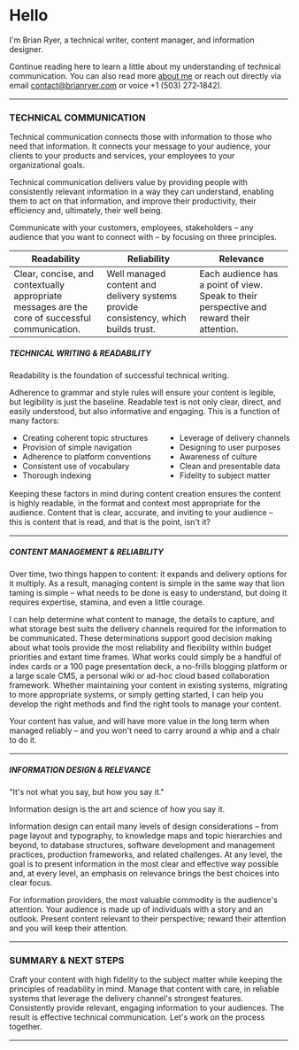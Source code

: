 # Hello

I'm Brian Ryer, a technical writer, content manager, and information designer.

Continue reading here to learn a little about my understanding of technical communication. You can also read more [about me](/about.md) or reach out directly via email [contact@brianryer.com](mailto://contact@brianryer.com) or voice +1&nbsp;(503)&nbsp;272&#8209;1842).

---

### TECHNICAL COMMUNICATION

Technical communication connects those with information to those who need that information. It connects your message to your audience, your clients to your products and services, your employees to your organizational goals.

Technical communication delivers value by providing people with consistently relevant information in a way they can understand, enabling them to act on that information, and improve their productivity, their efficiency and, ultimately, their well being.

Communicate with your customers, employees, stakeholders &ndash; any audience that you want to connect with &ndash; by focusing on three principles.

<style>
table tr td {vertical-align: top; width: 33%;}
hr {width: 100%; margin: 1rem 0;}
</style>

| Readability | Reliability | Relevance|
| --- | --- | --- |
| Clear, concise, and contextually appropriate messages are the core of successful communication. | Well managed content and delivery systems provide consistency, which builds trust.| Each audience has a point of view. Speak to their perspective and reward their attention. |

##### TECHNICAL WRITING & READABILITY
Readability is the foundation of successful technical writing.

Adherence to grammar and style rules will ensure your content is legible, but legibility is just the baseline. Readable text is not only clear, direct, and easily understood, but also informative and engaging. This is a function of many factors:

<style>
  li:first-of-type {margin-top: 0;}
  ul li {margin: 0 1rem;}
  ul li p {margin: 0;}
  ul {columns: 2; padding-left: 0.5rem; margin: 0 0 1rem 0; width: 110%}
</style>

- Creating coherent topic structures

- Provision of simple navigation

- Adherence to platform conventions

- Consistent use of vocabulary

- Thorough indexing

- Leverage of delivery channels

- Designing to user purposes

- Awareness of culture

- Clean and presentable data

- Fidelity to subject matter

Keeping these factors in mind during content creation ensures the content is highly readable, in the format and context most appropriate for the audience. Content that is clear, accurate, and inviting to your audience – this is content that is read, and that is the point, isn't it?

---

##### CONTENT MANAGEMENT & RELIABILITY
Over time, two things happen to content: it expands and delivery options for it multiply. As a result, managing content is simple in the same way that lion taming is simple – what needs to be done is easy to understand, but doing it requires expertise, stamina, and even a little courage.

I can help determine what content to manage, the details to capture, and what storage best suits the delivery channels required for the information to be communicated. These determinations support good decision making about what tools provide the most reliability and flexibility within budget priorities and extant time frames. What works could simply be a handful of index cards or a 100 page presentation deck, a no-frills blogging platform or a large scale CMS, a personal wiki or ad-hoc cloud based collaboration framework. Whether maintaining your content in existing systems, migrating to more appropriate systems, or simply getting started, I can help you develop the right methods and find the right tools to manage your content.

Your content has value, and will have more value in the long term when managed reliably – and you won't need to carry around a whip and a chair to do it.

---

##### INFORMATION DESIGN & RELEVANCE
"It's not what you say, but how you say it."

Information design is the art and science of how you say it.

Information design can entail many levels of design considerations – from page layout and typography, to knowledge maps and topic hierarchies and beyond, to database structures, software development and management practices, production frameworks, and related challenges. At any level, the goal is to present information in the most clear and effective way possible and, at every level, an emphasis on relevance brings the best choices into clear focus.

For information providers, the most valuable commodity is the audience's attention. Your audience is made up of individuals with a story and an outlook. Present content relevant to their perspective; reward their attention and you will keep their attention.

---

### SUMMARY & NEXT STEPS

Craft your content with high fidelity to the subject matter while keeping the principles of readability in mind.
Manage that content with care, in reliable systems that leverage the delivery channel's strongest features.
Consistently provide relevant, engaging information to your audiences.
The result is effective technical communication. Let's work on the process together.

---
